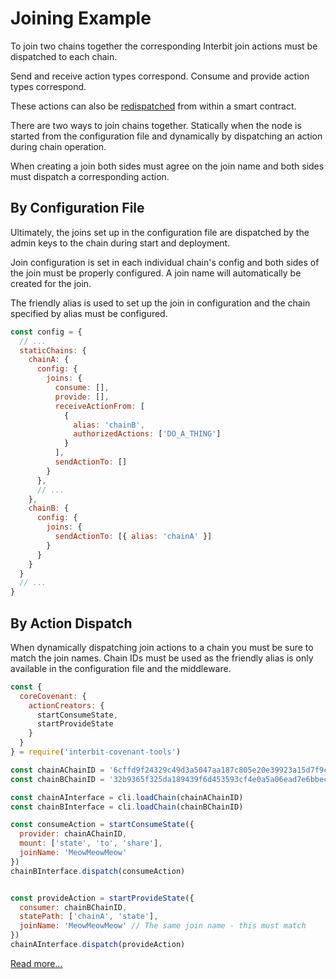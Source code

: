 # Joining Example

To join two chains together the corresponding Interbit join actions must be dispatched to each chain.

Send and receive action types correspond. Consume and provide action types correspond.

These actions can also be [redispatched](../reference/interbit-covenant-utils/redispatch.md) from within a smart contract.

There are two ways to join chains together. Statically when the node is started from the configuration file and dynamically by dispatching an action during chain operation.

When creating a join both sides must agree on the join name and both sides must dispatch a corresponding action.

## By Configuration File

Ultimately, the joins set up in the configuration file are dispatched by the admin keys to the chain during start and deployment.

Join configuration is set in each individual chain's config and both sides of the join must be properly configured. A join name will automatically be created for the join.

The friendly alias is used to set up the join in configuration and the chain specified by alias must be configured.

```js
const config = {
  // ...
  staticChains: {
    chainA: {
      config: {
        joins: {
          consume: [],
          provide: [],
          receiveActionFrom: [
            {
              alias: 'chainB',
              authorizedActions: ['DO_A_THING']
            }
          ],
          sendActionTo: []
        }
      },
      // ...
    },
    chainB: {
      config: {
        joins: {
          sendActionTo: [{ alias: 'chainA' }]
        }
      }
    }
  }
  // ...
}
```

## By Action Dispatch

When dynamically dispatching join actions to a chain you must be sure to match the join names. Chain IDs must be used as the friendly alias is only available in the configuration file and the middleware.

```js
const {
  coreCovenant: {
    actionCreators: {
      startConsumeState,
      startProvideState
    }
  }
} = require('interbit-covenant-tools')

const chainAChainID = '6cffd9f24329c49d3a5047aa187c805e20e39923a15d7f9c427bc659225c08d2'
const chainBChainID = '32b9365f325da189439f6d453593cf4e0a5a06ead7e6bbecc1d0814c578df452'

const chainAInterface = cli.loadChain(chainAChainID)
const chainBInterface = cli.loadChain(chainBChainID)

const consumeAction = startConsumeState({
  provider: chainAChainID,
  mount: ['state', 'to', 'share'],
  joinName: 'MeowMeowMeow'
})
chainBInterface.dispatch(consumeAction)


const provideAction = startProvideState({
  consumer: chainBChainID,
  statePath: ['chainA', 'state'],
  joinName: 'MeowMeowMeow' // The same join name - this must match
})
chainAInterface.dispatch(provideAction)
```

[Read more...](../key-concepts.md#chain-joining)
